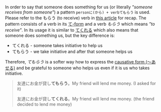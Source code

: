 In order to say that someone does something for us (or literally *"someone receives from someone"*) a pattern `personに(から) + verbてもらう` is used. Please refer to the もらう (to receive) verb in [this article](165) for recap.
The pattern consists of a verb in its [て-form](52) and a verb *もらう* which means *"to receive"*. In its usage it is similar to [てくれる](118) which also means that someone does something us, but the key difference is:
- てくれる - someone takes initiative to help us
- てもらう - we take initiative and after that someone helps us

Therefore, *てもらう* is a softer way how to express the [causative form (～あせる)](99) and be grateful to someone who helps us even if it is us who takes initiative.
>友達にお金が貸し**てもらう**。My friend will lend me money. (I asked for it)
>
>友達にお金が貸し**てくれる**。My friend will lend me money. (the friend decided to lend me money)